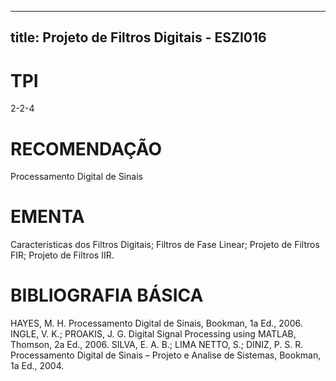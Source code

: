 
---
title: Projeto de Filtros Digitais - ESZI016 
---

# TPI

2-2-4

# RECOMENDAÇÃO

Processamento Digital de Sinais

# EMENTA

Características dos Filtros Digitais; Filtros de Fase Linear; Projeto de Filtros FIR; Projeto de Filtros IIR.

# BIBLIOGRAFIA BÁSICA

HAYES, M. H. Processamento Digital de Sinais, Bookman, 1a Ed., 2006.
INGLE, V. K.; PROAKIS, J. G. Digital Signal Processing using MATLAB, Thomson, 2a Ed., 2006. 
SILVA, E. A. B.; LIMA NETTO, S.; DINIZ, P. S. R. Processamento Digital de Sinais – Projeto e Analise de Sistemas, Bookman, 1a Ed., 2004.
        